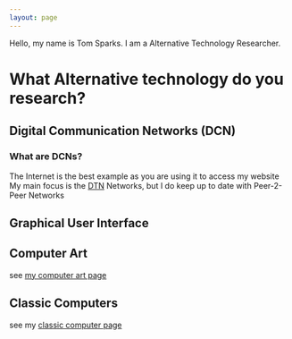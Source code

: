 ```yaml
---
layout: page
---
```


Hello, my name is Tom Sparks. I am a Alternative Technology Researcher.

# What Alternative technology do you research? #

## Digital Communication Networks (DCN) ##
### What are DCNs? ###
The Internet is the best example as you are using it to access my website  
My main focus is the [DTN]({{site.url}}/about-me/dtn.html) Networks, but I do keep up to date with Peer-2-Peer Networks

## Graphical User Interface ##


## Computer Art ##
see [my computer art page]({{site.url}}/about-me/art.html)

## Classic Computers ##
see my [classic computer page]({{site.url}}/about-me/computers.html)
